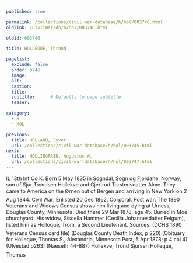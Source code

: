 ```yaml
---
published: true

permalink: /collections/civil-war-database/h/hol/003746.html
oldlink: /CivilWar/db/h/hol/003746.html

oldid: 003746

title: HOLLEQUE, Thrond

pagelist:
  exclude: false
  order: 3746
  image: 
  alt:
  caption:
  title:
  subtitle:      # Defaults to page subtitle
  teaser:

category: 
  - H 
  - HOL

previous:
  title: HOLLAND, Syver
  url: /collections/civil-war-database/h/hol/003745.html  
next:
  title: HOLLINGRAIN, Augustus W.
  url: /collections/civil-war-database/h/hol/003747.html   
---
```

IL 13th Inf Co K. Born 5 May 1835 in Sogndal, Sogn og Fjordane, Norway, son of Sjur Trondsen Hollekve and Gjertrud Torstensdatter Alme. They came to America on the &#147;&Oslash;rnen&#148; out of Bergen and arriving in New York on 2 Aug 1844. Civil War: Enlisted 20 Dec 1862. Corporal. Post war: The 1890 Veterans and Widows Census shows him living and dying at Urness, Douglas County, Minnesota. Died there 29 Mar 1878, age 45. Buried in Moe churchyard. His widow, Siscella Hammer (Cecilia Johannesdatter Feigum), listed him as &#145;Holloque, Trom&#148;, a Second Lieutenant. Sources: (DCHS 1890 Veterans Census card file) (Douglas County Death Index, p 220) (Obituary for Holleque, Thomas S., Alexandria, Minnesota Post, 5 Apr 1878; p 4 col 4) (Ulvestad p263) (Naeseth &#146;44-887) &#147;Hollekve, Trond Sjursen&#148; &#147;Holleque, Thomas&#148;